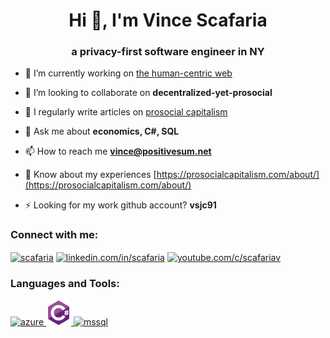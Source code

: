 <h1 align="center">Hi 👋, I'm Vince Scafaria</h1>
<h3 align="center">a privacy-first software engineer in NY</h3>

- 🔭 I’m currently working on [the human-centric web](scafaria.com)

- 👯 I’m looking to collaborate on **decentralized-yet-prosocial**

- 📝 I regularly write articles on [prosocial capitalism](http://scafaria.com)

- 💬 Ask me about **economics, C#, SQL**

- 📫 How to reach me **vince@positivesum.net**

- 📄 Know about my experiences [https://prosocialcapitalism.com/about/](https://prosocialcapitalism.com/about/)

- ⚡ Looking for my work github account? **vsjc91**

<h3 align="left">Connect with me:</h3>
<p align="left">
<a href="https://twitter.com/scafaria" target="blank"><img align="center" src="https://raw.githubusercontent.com/rahuldkjain/github-profile-readme-generator/master/src/images/icons/Social/twitter.svg" alt="scafaria" height="30" width="40" /></a>
<a href="https://linkedin.com/in/linkedin.com/in/scafaria" target="blank"><img align="center" src="https://raw.githubusercontent.com/rahuldkjain/github-profile-readme-generator/master/src/images/icons/Social/linked-in-alt.svg" alt="linkedin.com/in/scafaria" height="30" width="40" /></a>
<a href="https://www.youtube.com/c/youtube.com/c/scafariav" target="blank"><img align="center" src="https://raw.githubusercontent.com/rahuldkjain/github-profile-readme-generator/master/src/images/icons/Social/youtube.svg" alt="youtube.com/c/scafariav" height="30" width="40" /></a>
</p>

<h3 align="left">Languages and Tools:</h3>
<p align="left"> <a href="https://azure.microsoft.com/en-in/" target="_blank" rel="noreferrer"> <img src="https://www.vectorlogo.zone/logos/microsoft_azure/microsoft_azure-icon.svg" alt="azure" width="40" height="40"/> </a> <a href="https://www.w3schools.com/cs/" target="_blank" rel="noreferrer"> <img src="https://raw.githubusercontent.com/devicons/devicon/master/icons/csharp/csharp-original.svg" alt="csharp" width="40" height="40"/> </a> <a href="https://www.microsoft.com/en-us/sql-server" target="_blank" rel="noreferrer"> <img src="https://www.svgrepo.com/show/303229/microsoft-sql-server-logo.svg" alt="mssql" width="40" height="40"/> </a> </p>

